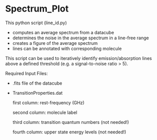 # Spectrum_Plot
This python script (line_id.py)

- computes an average spectrum from a datacube
- determines the noise in the average spectrum in a line-free range
- creates a figure of the average spectrum
- lines can be annotated with corresponding molecule

This script can be used to iteratively identify emission/absorption lines above a defined threshold (e.g. a signal-to-noise ratio > 5). 

Required Input Files:
- .fits file of the datacube
- TransitionProperties.dat

    first column: rest-frequency (GHz)
    
    second column: molecule label
    
    third column: transition quantum numbers (not needed!)
    
    fourth column: upper state energy levels (not needed!)

